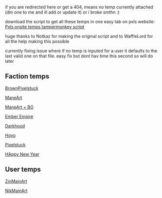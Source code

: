 if you are redirected here or get a 404, means no temp currently attached (dm one to me and ill add or update it) or i broke smthn :)

download the script to get all these temps in one easy tab on pxls website: [Pxls onsite temps tampermonkey script](https://gist.github.com/SirSeizure666/77d166fa80c067fac981df92956c51a3/raw/0bf095373957e497252b18e5e20d249b409a7f21/OnsiteTemps.user.js)

huge thanks to Notkaz for making the original script and to WaffleLord for all the help making this possible

currently fixing issue where if no temp is inputed for a user it defaults to the last valid one on that file. easy fix but dont hav time this second so will do later
## Faction temps
[BrownPixelstuck](https://sirseizure666.github.io/BrownPixelstuck) 

[ManeArt](https://thewafflelord37.github.io/ManePxls-Template-Redirects/art.html) 

[ManeArt + BG](https://thewafflelord37.github.io/ManePxls-Template-Redirects/full.html)

[Ember Empire](https://sirseizure666.github.io/EmberEmpire)

[Darkhood](https://sirseizure666.github.io/Darkhood)

[Hoyo](https://sirseizure666.github.io/Hoyo)

[Pixelstuck](https://sirseizure666.github.io/Pixelstuck)

[HAppy New Year](https://sirseizure666.github.io/HNY)

## User temps

[ZinMainArt](https://sirseizure666.github.io/ZinMainArt) 

[NikMainArt ](https://sirseizure666.github.io/NikMainArt) 

